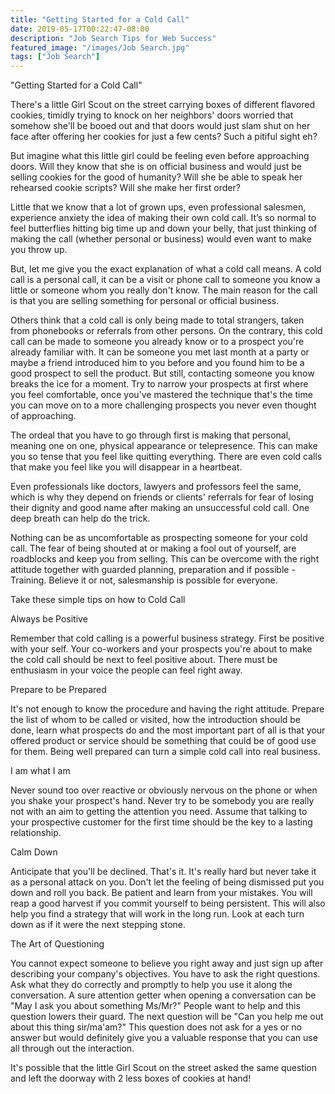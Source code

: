 ```yaml
---
title: "Getting Started for a Cold Call"
date: 2019-05-17T00:22:47-08:00
description: "Job Search Tips for Web Success"
featured_image: "/images/Job Search.jpg"
tags: ["Job Search"]
---
```


"Getting Started for a Cold Call"

There's a little Girl Scout on the street carrying boxes of different flavored cookies, timidly trying to knock on her neighbors' doors worried that somehow she'll be booed out and that doors would just slam shut on her face after offering her cookies for just a few cents? Such a pitiful sight eh?

But imagine what this little girl could  be feeling even before approaching doors.  Will they know that she is on official business and would just be selling cookies for the good of humanity?  Will she be able to speak her rehearsed cookie scripts?  Will she make her first order?  

Little that we know that a lot of grown ups, even professional salesmen, experience anxiety the idea of making their own cold call.  It’s so normal to feel butterflies hitting big time up and down your belly, that just thinking of making the call (whether personal or business) would even want to make you throw up.  

But, let me give you the exact explanation of what a cold call means.  A cold call is a personal call, it can be a visit or phone call to someone you know a little or someone whom you really don't know.  The main reason for the call is that you are selling something for personal or official business.

Others think that a cold call is only being made to total strangers, taken from phonebooks or referrals from other persons.  On the contrary, this cold call can be made to someone you already know or to a prospect you're already familiar with.  It can be someone you met last month at a party or maybe a friend introduced him to you before and you found him to be a good prospect to sell the product.  But still, contacting someone you know breaks the ice for a moment.  Try to narrow your prospects at first where you feel comfortable, once you've mastered the technique that's the time you can move on to a more challenging prospects you never even thought of approaching.

The ordeal that you have to go through first is making that personal, meaning one on one, physical appearance or telepresence.  This can make you so tense that you feel like quitting everything.  There are even cold calls that make you feel like you will disappear in a heartbeat.  

Even professionals like doctors, lawyers and professors feel the same, which is why they depend on friends or clients' referrals for fear of losing their dignity and good name after making an unsuccessful cold call.  One deep breath can help do the trick.

Nothing can be as uncomfortable as prospecting someone for your cold call.  The fear of being shouted at or making a fool out of yourself, are roadblocks and keep you from selling.  This can be overcome with the right attitude together with guarded planning, preparation and if possible - Training.  Believe it or not, salesmanship is possible for everyone.

Take these simple tips on how to Cold Call

Always be Positive 

Remember that cold calling is a powerful business strategy.  First be positive with your self.  Your co-workers and your prospects you're about to make the cold call should be next to feel positive about.  There must be enthusiasm in your voice the people can feel right away.


Prepare to be Prepared

It's not enough to know the procedure and having the right attitude.  Prepare the list of whom to be called or visited, how the introduction should be done, learn what prospects do and the most important part of all is that your offered product or service should be something that could be of good use for them.  Being well prepared can turn a simple cold call into real business.

I am what I am

Never sound too over reactive or obviously nervous on the phone or when you shake your prospect's hand.  Never try to be somebody you are really not with an aim to getting the attention you need.  Assume that talking to your prospective customer for the first time should be the key to a lasting relationship.  

Calm Down

Anticipate that you'll be declined.  That's it.  It's really hard but never take it as a personal attack on you.  Don't let the feeling of being dismissed put you down and roll you back.  Be patient and learn from your mistakes.  You will reap a good harvest if you commit yourself to being persistent.  This will also help you find a strategy that will work in the long run.  Look at each turn down as if it were the next stepping stone.

The Art of Questioning

You cannot expect someone to believe you right away and just sign up after describing your company's objectives.  You have to ask the right questions.  Ask what they do correctly and promptly to help you use it along the conversation.  A sure attention getter when opening a conversation can be "May I ask you about something Ms/Mr?"  People want to help and this question lowers their guard.  The next question will be "Can you help me out about this thing sir/ma'am?"  This question does not ask for a yes or no answer but would definitely give you a valuable response that you can use all through out the interaction.

It's possible that the little Girl Scout on the street asked the same question and left the doorway with 2 less boxes of cookies at hand!



